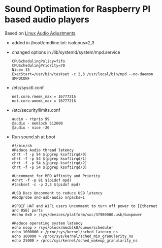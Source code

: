 # Sound Optimation for Raspberry PI based audio players

Based on [Linux Audio Adjustments](https://github.com/brianlight/Linux-Audio-Adjustments)

- added in /boot/cmdline.txt: isolcpus=2,3
- changed options in /lib/systemd/system/mpd.service
  ```
  CPUSchedulingPolicy=fifo
  CPUSchedulingPriority=70
  Nice=-15
  ExecStart=/usr/bin/taskset -c 2,3 /usr/local/bin/mpd --no-daemon $MPDCONF
  ```
- /etc/sysctl.conf
  ```
  net.core.rmem\_max = 16777216
  net.core.wmem\_max = 16777216
  ```
- /etc/security/limits.conf
  ```
  audio - rtprio 99
  @audio - memlock 512000
  @audio - nice -20
  ```

- Run sound.sh at boot

  ```
  #!/bin/sh
  #Reduce Audio thread latency
  chrt -f -p 54 $(pgrep ksoftirqd/0)
  chrt -f -p 54 $(pgrep ksoftirqd/1)
  chrt -f -p 54 $(pgrep ksoftirqd/2)
  chrt -f -p 54 $(pgrep ksoftirqd/3)
  
  #Uncomment for MPD Affinity and Priority
  #chrt -f -p 81 $(pidof mpd)
  #taskset -c -p 2,3 $(pidof mpd)
  
  #USB Dacs Uncomment to reduce USB latency
  #modprobe snd-usb-audio nrpacks=1
  
  #SPDIF HAT and WiFi users Uncomment to turn off power to [Ethernet and USB] ports
  #echo 0x0 > /sys/devices/platform/soc/3f980000.usb/buspower
  
  #Reduce operating system latency
  echo noop > /sys/block/mmcblk0/queue/scheduler
  echo 1000000 > /proc/sys/kernel/sched_latency_ns
  echo 100000 > /proc/sys/kernel/sched_min_granularity_ns
  echo 25000 > /proc/sys/kernel/sched_wakeup_granularity_ns
  ```
